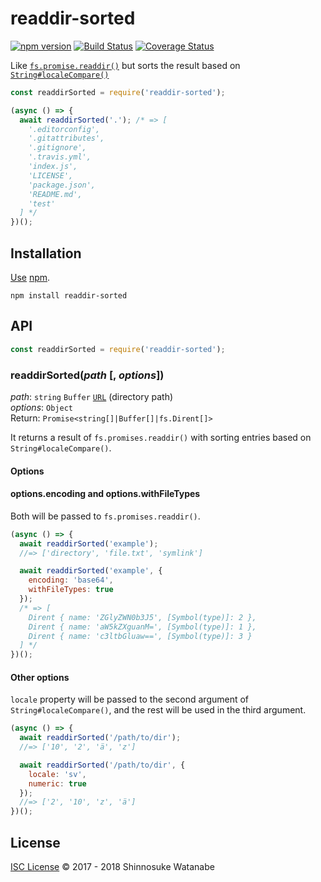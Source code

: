 # readdir-sorted

[![npm version](https://img.shields.io/npm/v/readdir-sorted.svg)](https://www.npmjs.com/package/readdir-sorted)
[![Build Status](https://travis-ci.org/shinnn/readdir-sorted.svg?branch=master)](https://travis-ci.org/shinnn/readdir-sorted)
[![Coverage Status](https://img.shields.io/coveralls/shinnn/readdir-sorted.svg)](https://coveralls.io/github/shinnn/readdir-sorted?branch=master)

Like [`fs.promise.readdir()`](https://nodejs.org/api/fs.html#fs_fspromises_readdir_path_options) but sorts the result based on [`String#localeCompare()`](https://developer.mozilla.org/en/docs/Web/JavaScript/Reference/Global_Objects/String/localeCompare)

```javascript
const readdirSorted = require('readdir-sorted');

(async () => {
  await readdirSorted('.'); /* => [
    '.editorconfig',
    '.gitattributes',
    '.gitignore',
    '.travis.yml',
    'index.js',
    'LICENSE',
    'package.json',
    'README.md',
    'test'
  ] */
})();
```

## Installation

[Use](https://docs.npmjs.com/cli/install) [npm](https://docs.npmjs.com/getting-started/what-is-npm).

```
npm install readdir-sorted
```

## API

```javascript
const readdirSorted = require('readdir-sorted');
```

### readdirSorted(*path* [, *options*])

*path*: `string` `Buffer` [`URL`](https://nodejs.org/api/url.html#url_class_url) (directory path)  
*options*: `Object`  
Return: `Promise<string[]|Buffer[]|fs.Dirent[]>`

It returns a result of `fs.promises.readdir()` with sorting entries based on `String#localeCompare()`.

#### Options

#### options.encoding and options.withFileTypes

Both will be passed to `fs.promises.readdir()`.

```javascript
(async () => {
  await readdirSorted('example');
  //=> ['directory', 'file.txt', 'symlink']

  await readdirSorted('example', {
    encoding: 'base64',
    withFileTypes: true
  });
  /* => [
    Dirent { name: 'ZGlyZWN0b3J5', [Symbol(type)]: 2 },
    Dirent { name: 'aW5kZXguanM=', [Symbol(type)]: 1 },
    Dirent { name: 'c3ltbGluaw==', [Symbol(type)]: 3 }
  ] */
})();
```

#### Other options

`locale` property will be passed to the second argument of `String#localeCompare()`, and the rest will be used in the third argument.

```javascript
(async () => {
  await readdirSorted('/path/to/dir');
  //=> ['10', '2', 'ä', 'z']

  await readdirSorted('/path/to/dir', {
    locale: 'sv',
    numeric: true
  });
  //=> ['2', '10', 'z', 'ä']
})();
```

## License

[ISC License](./LICENSE) © 2017 - 2018 Shinnosuke Watanabe
